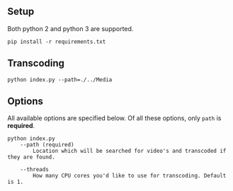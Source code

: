 ## Setup

Both python 2 and python 3 are supported.

```
pip install -r requirements.txt
```

## Transcoding

```
python index.py --path=./../Media
```

## Options

All available options are specified below. Of all these options, only `path` is **required**.

```
python index.py
    --path (required)
        Location which will be searched for video's and transcoded if they are found.

    --threads
        How many CPU cores you'd like to use for transcoding. Default is 1.
```
